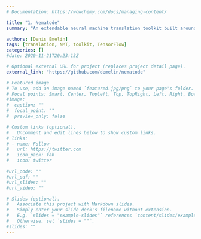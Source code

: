 ```yaml
---
# Documentation: https://wowchemy.com/docs/managing-content/

title: "1. Nematode"
summary: "An extendable neural machine translation toolkit built around the Transformer model and implemented in TensorFlow. Supports multi-GPU training and gradient aggregation for large-scale experimentation. Transformer implementation now part of [Nematus](https://github.com/EdinburghNLP/nematus)."

authors: [Denis Emelin]
tags: [translation, NMT, toolkit, TensorFlow]
categories: []
#date: 2020-11-21T20:23:13Z

# Optional external URL for project (replaces project detail page).
external_link: "https://github.com/demelin/nematode"

# Featured image
# To use, add an image named `featured.jpg/png` to your page's folder.
# Focal points: Smart, Center, TopLeft, Top, TopRight, Left, Right, BottomLeft, Bottom, BottomRight.
#image:
#  caption: ""
#  focal_point: ""
#  preview_only: false

# Custom links (optional).
#   Uncomment and edit lines below to show custom links.
# links:
# - name: Follow
#   url: https://twitter.com
#   icon_pack: fab
#   icon: twitter

#url_code: ""
#url_pdf: ""
#url_slides: ""
#url_video: ""

# Slides (optional).
#   Associate this project with Markdown slides.
#   Simply enter your slide deck's filename without extension.
#   E.g. `slides = "example-slides"` references `content/slides/example-slides.md`.
#   Otherwise, set `slides = ""`.
#slides: ""
---
```


